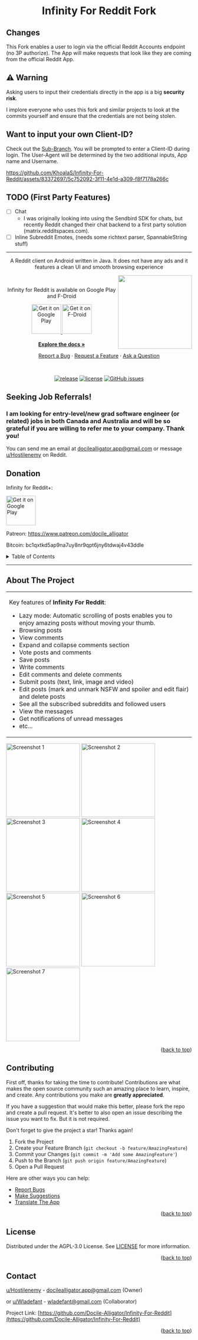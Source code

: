 <h1 align="center">
  Infinity For Reddit Fork </a>
  
</h1>

## Changes

This Fork enables a user to login via the official Reddit Accounts endpoint (no 3P authorize). The App will make requests that look like they are coming from the official Reddit App. 

## ⚠️ Warning

Asking users to input their credentials directly in the app is a big __security risk__. 

I implore everyone who uses this fork and similar projects to look at the commits yourself and ensure that the credentials are not being stolen.

## Want to input your own Client-ID?

Check out the [Sub-Branch](https://github.com/KhoalaS/Infinity-For-Reddit/tree/sub). You will be prompted to enter a Client-ID during login. The User-Agent will be determined by the two additional inputs, App name and Username.

https://github.com/KhoalaS/Infinity-For-Reddit/assets/83372697/5c752092-3f11-4e1d-a309-f8f7178a266c

## TODO (First Party Features)

- [ ] Chat
  - I was originally looking into using the Sendbird SDK for chats, but recently Reddit changed their chat backend to a first party solution (matrix.redditspaces.com).
- [ ] Inline Subreddit Emotes, (needs some richtext parser, SpannableString stuff)

---

<div align="center">

A Reddit client on Android written in Java. It does not have any ads and it features a clean UI and smooth browsing experience

<img align="right" src="https://raw.githubusercontent.com/Docile-Alligator/Infinity-For-Reddit/master/fastlane/metadata/android/en-US/images/icon.png" width=200>

</div>

<br>

<div align="center">

Infinity for Reddit is available on Google Play and F-Droid

  <a href="https://play.google.com/store/apps/details?id=ml.docilealligator.infinityforreddit">
      <img alt="Get it on Google Play" height="80" src="https://play.google.com/intl/en_us/badges/images/generic/en_badge_web_generic.png" />
      </a>  
      <a href="https://f-droid.org/packages/ml.docilealligator.infinityforreddit/">
          <img alt="Get it on F-Droid" height="80" src="https://f-droid.org/badge/get-it-on.png" />
  </a>

</div>

<div align="center">

<br>
    <a href="https://github.com/Docile-Alligator/Infinity-For-Reddit/wiki"><strong>Explore the docs »</strong></a>
<br>

<a href="https://github.com/Docile-Alligator/Infinity-For-Reddit/issues">Report a Bug</a>
·
<a href="https://github.com/Docile-Alligator/Infinity-For-Reddit/discussions/categories/ideas">Request a Feature</a>
·
<a href="https://github.com/Docile-Alligator/Infinity-For-Reddit/discussions/categories/q-a">Ask a Question</a>

</div>

<br>

<div align="center">

[![release](https://img.shields.io/github/v/release/Docile-Alligator/Infinity-For-Reddit)](https://github.com/Docile-Alligator/Infinity-For-Reddit/releases)
[![license](https://img.shields.io/github/license/Docile-Alligator/Infinity-For-Reddit)](LICENSE)
[![GitHub issues](https://img.shields.io/github/issues/Docile-Alligator/Infinity-For-Reddit)](https://github.com/Docile-Alligator/Infinity-For-Reddit/issues)

</div>

## Seeking Job Referrals!
<h3>I am looking for entry-level/new grad software engineer (or related) jobs in both Canada and Australia and will be so grateful if you are willing to refer me to your company. Thank you!</h3>

You can send me an email at docilealligator.app@gmail.com or message [u/Hostilenemy](https://www.reddit.com/user/Hostilenemy) on Reddit.

## Donation
<p>Infinity for Reddit+:</p>
<a href="https://play.google.com/store/apps/details?id=ml.docilealligator.infinityforreddit.plus">
    <img alt="Get it on Google Play" height="80" src="https://play.google.com/intl/en_us/badges/images/generic/en_badge_web_generic.png" />
</a> 

Patreon: https://www.patreon.com/docile_alligator

Bitcoin: bc1qxtkd5ap9na7uy8nr9qpt6jny6tdwaj4v43ddle

<details>
  <summary>Table of Contents</summary>

- [About](#about)
  - [Built With](#built-with)
- [Getting Started](#getting-started)
  - [Prerequisites](#prerequisites)
  - [Usage](#usage)
    - [Cookiecutter template](#cookiecutter-template)
    - [Manual setup](#manual-setup)
    - [Variables reference](#variables-reference)
- [Roadmap](#roadmap)
- [Contributing](#contributing)
- [Support](#support)
- [License](#license)
- [Acknowledgements](#acknowledgements)

</details>

---

## About The Project

<table>
<tr>
<td>

Key features of **Infinity For Reddit**:

- Lazy mode: Automatic scrolling of posts enables you to enjoy amazing posts without moving your thumb.
- Browsing posts
- View comments
- Expand and collapse comments section
- Vote posts and comments
- Save posts
- Write comments
- Edit comments and delete comments
- Submit posts (text, link, image and video)
- Edit posts (mark and unmark NSFW and spoiler and edit flair) and delete posts
- See all the subscribed subreddits and followed users
- View the messages
- Get notifications of unread messages
- etc...

</td>
</tr>
</table>

<img 
  src="https://raw.githubusercontent.com/Wladefant/Infinity-For-Reddit/master/fastlane/metadata/android/en-US/images/phoneScreenshots/1.png" 
  alt="Screenshot 1"
  height="200" >
<img 
  src="https://raw.githubusercontent.com/Wladefant/Infinity-For-Reddit/master/fastlane/metadata/android/en-US/images/phoneScreenshots/2.png" 
  alt="Screenshot 2"
  height="200" >
<img 
  src="https://raw.githubusercontent.com/Wladefant/Infinity-For-Reddit/master/fastlane/metadata/android/en-US/images/phoneScreenshots/3.png" 
  alt="Screenshot 3"
  height="200" >
<img 
  src="https://raw.githubusercontent.com/Wladefant/Infinity-For-Reddit/master/fastlane/metadata/android/en-US/images/phoneScreenshots/4.png" 
  alt="Screenshot 4"
  height="200" >
<img 
  src="https://raw.githubusercontent.com/Wladefant/Infinity-For-Reddit/master/fastlane/metadata/android/en-US/images/phoneScreenshots/5.png" 
  alt="Screenshot 5"
  height="200" >
<img 
  src="https://raw.githubusercontent.com/Wladefant/Infinity-For-Reddit/master/fastlane/metadata/android/en-US/images/phoneScreenshots/6.png" 
  alt="Screenshot 6"
  height="200" >
<img 
  src="https://raw.githubusercontent.com/Wladefant/Infinity-For-Reddit/master/fastlane/metadata/android/en-US/images/phoneScreenshots/7.png" 
  alt="Screenshot 7"
  height="200" >

<p align="right">(<a href="#top">back to top</a>)</p>

## Contributing

First off, thanks for taking the time to contribute! Contributions are what makes the open source community such an amazing place to learn, inspire, and create. Any contributions you make are **greatly appreciated**.

If you have a suggestion that would make this better, please fork the repo and create a pull request.
It's better to also open an issue describing the issue you want to fix. But it is not required.

Don't forget to give the project a star! Thanks again!

1. Fork the Project
2. Create your Feature Branch (`git checkout -b feature/AmazingFeature`)
3. Commit your Changes (`git commit -m 'Add some AmazingFeature'`)
4. Push to the Branch (`git push origin feature/AmazingFeature`)
5. Open a Pull Request

Here are other ways you can help:

- [Report Bugs](https://github.com/Docile-Alligator/Infinity-For-Reddit/issues)
- [Make Suggestions](https://github.com/Docile-Alligator/Infinity-For-Reddit/discussions)
- [Translate The App](https://poeditor.com/join/project?hash=b2IRyfaJv6)

<p align="right">(<a href="#top">back to top</a>)</p>

## License

Distributed under the AGPL-3.0 License. See <a href="https://github.com/Docile-Alligator/Infinity-For-Reddit/blob/master/LICENSE">LICENSE</a> for more information.

<p align="right">(<a href="#top">back to top</a>)</p>

## Contact

[u/Hostilenemy](https://www.reddit.com/user/Hostilenemy) -
docilealligator.app@gmail.com (Owner)

or [u/Wladefant](https://www.reddit.com/user/Wladefant) - wladefant@gmail.com (Collaborator)

Project Link: [https://github.com/Docile-Alligator/Infinity-For-Reddit](https://github.com/Docile-Alligator/Infinity-For-Reddit)

<p align="right">(<a href="#top">back to top</a>)</p>
